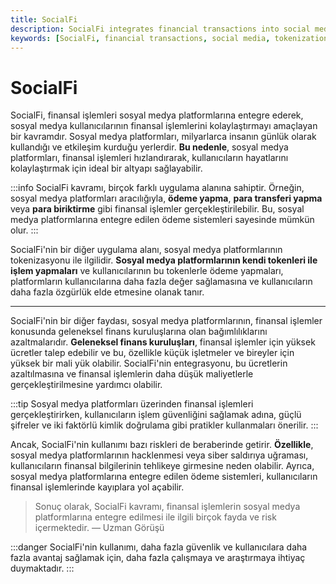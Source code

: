 ```yaml
---
title: SocialFi
description: SocialFi integrates financial transactions into social media platforms, aiming to simplify financial processes for users. This concept presents both benefits and risks, necessitating further research for secure implementation.
keywords: [SocialFi, financial transactions, social media, tokenization, payment systems, cybersecurity, user benefits]
---
```


# SocialFi

SocialFi, finansal işlemleri sosyal medya platformlarına entegre ederek, sosyal medya kullanıcılarının finansal işlemlerini kolaylaştırmayı amaçlayan bir kavramdır. Sosyal medya platformları, milyarlarca insanın günlük olarak kullandığı ve etkileşim kurduğu yerlerdir. **Bu nedenle**, sosyal medya platformları, finansal işlemleri hızlandırarak, kullanıcıların hayatlarını kolaylaştırmak için ideal bir altyapı sağlayabilir.

:::info
SocialFi kavramı, birçok farklı uygulama alanına sahiptir. Örneğin, sosyal medya platformları aracılığıyla, **ödeme yapma**, **para transferi yapma** veya **para biriktirme** gibi finansal işlemler gerçekleştirilebilir. Bu, sosyal medya platformlarına entegre edilen ödeme sistemleri sayesinde mümkün olur.
:::

SocialFi'nin bir diğer uygulama alanı, sosyal medya platformlarının tokenizasyonu ile ilgilidir. **Sosyal medya platformlarının kendi tokenleri ile işlem yapmaları** ve kullanıcılarının bu tokenlerle ödeme yapmaları, platformların kullanıcılarına daha fazla değer sağlamasına ve kullanıcıların daha fazla özgürlük elde etmesine olanak tanır.

---

SocialFi'nin bir diğer faydası, sosyal medya platformlarının, finansal işlemler konusunda geleneksel finans kuruluşlarına olan bağımlılıklarını azaltmalarıdır. **Geleneksel finans kuruluşları**, finansal işlemler için yüksek ücretler talep edebilir ve bu, özellikle küçük işletmeler ve bireyler için yüksek bir mali yük olabilir. SocialFi'nin entegrasyonu, bu ücretlerin azaltılmasına ve finansal işlemlerin daha düşük maliyetlerle gerçekleştirilmesine yardımcı olabilir.

:::tip
Sosyal medya platformları üzerinden finansal işlemleri gerçekleştirirken, kullanıcıların işlem güvenliğini sağlamak adına, güçlü şifreler ve iki faktörlü kimlik doğrulama gibi pratikler kullanmaları önerilir.
:::

Ancak, SocialFi'nin kullanımı bazı riskleri de beraberinde getirir. **Özellikle**, sosyal medya platformlarının hacklenmesi veya siber saldırıya uğraması, kullanıcıların finansal bilgilerinin tehlikeye girmesine neden olabilir. Ayrıca, sosyal medya platformlarına entegre edilen ödeme sistemleri, kullanıcıların finansal işlemlerinde kayıplara yol açabilir.

> Sonuç olarak, SocialFi kavramı, finansal işlemlerin sosyal medya platformlarına entegre edilmesi ile ilgili birçok fayda ve risk içermektedir. 
> — Uzman Görüşü

:::danger
SocialFi'nin kullanımı, daha fazla güvenlik ve kullanıcılara daha fazla avantaj sağlamak için, daha fazla çalışmaya ve araştırmaya ihtiyaç duymaktadır.
:::